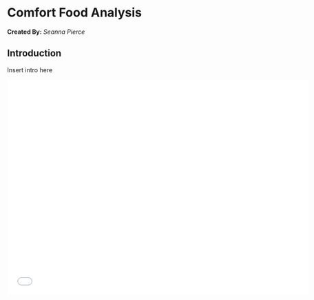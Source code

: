 # Comfort Food Analysis

  **Created By:** *Seanna Pierce*

## Introduction

  Insert intro here
  
  <iframe
    src="assets/recipe_heatmap.html"
    width="700"
    height="500"
    frameborder="0"
    style="background-color: black;"
  ></iframe>
